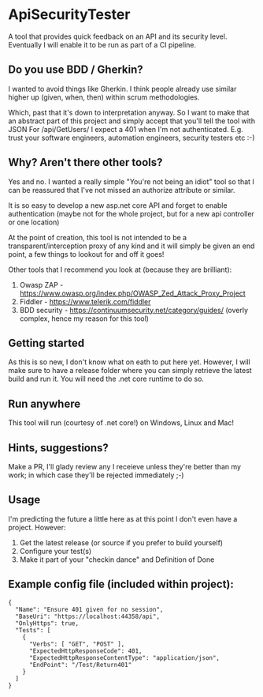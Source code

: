 # ApiSecurityTester
A tool that provides quick feedback on an API and its security level. Eventually I will enable it to be run as part of a CI pipeline.

## Do you use BDD / Gherkin?

I wanted to avoid things like Gherkin. I think people already use similar higher up (given, when, then) within scrum methodologies.

Which, past that it's down to interpretation anyway. So I want to make that an abstract part of this project and simply accept that you'll tell the tool with JSON For /api/GetUsers/ I expect a 401 when I'm not authenticated. E.g. trust your software engineers, automation engineers, security testers etc :-)

## Why? Aren't there other tools?

Yes and no. I wanted a really simple "You're not being an idiot" tool so that I can be reassured that I've not missed an authorize attribute or similar.

It is so easy to develop a new asp.net core API and forget to enable authentication (maybe not for the whole project, but for a new api controller or one location)

At the point of creation, this tool is not intended to be a transparent/interception proxy of any kind and it will simply be given an end point, a few things to lookout for and off it goes!

Other tools that I recommend you look at (because they are brilliant):
1. Owasp ZAP - https://www.owasp.org/index.php/OWASP_Zed_Attack_Proxy_Project
1. Fiddler - https://www.telerik.com/fiddler
1. BDD security - https://continuumsecurity.net/category/guides/ (overly complex, hence my reason for this tool)

## Getting started

As this is so new, I don't know what on eath to put here yet. However, I will make sure to have a release folder where you can simply retrieve the latest build and run it. You will need the .net core runtime to do so.

## Run anywhere

This tool will run (courtesy of .net core!) on Windows, Linux and Mac!

## Hints, suggestions?

Make a PR, I'll glady review any I receieve unless they're better than my work; in which case they'll be rejected immediately ;-)

## Usage

I'm predicting the future a little here as at this point I don't even have a project. However:

1. Get the latest release (or source if you prefer to build yourself)
1. Configure your test(s)
1. Make it part of your "checkin dance" and Definition of Done

## Example config file (included within project):

```
{
  "Name": "Ensure 401 given for no session",
  "BaseUri": "https://localhost:44358/api",
  "OnlyHttps": true,
  "Tests": [
    {
      "Verbs": [ "GET", "POST" ],
      "ExpectedHttpResponseCode": 401,
      "ExpectedHttpResponseContentType": "application/json",
      "EndPoint": "/Test/Return401"
    }
  ]
}
```
